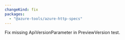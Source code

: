 ```yaml
---
changeKind: fix
packages:
  - "@azure-tools/azure-http-specs"
---
```


Fix missing ApiVersionParameter in PreviewVersion test.